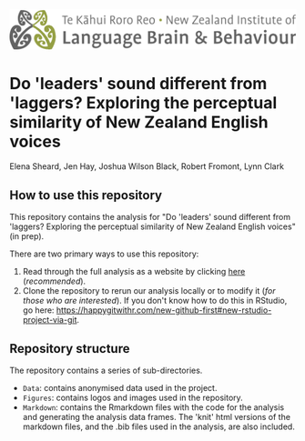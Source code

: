 ![](Figures/NZILBB2.png)

# Do 'leaders' sound different from 'laggers? Exploring the perceptual similarity of New Zealand English voices

Elena Sheard, Jen Hay, Joshua Wilson Black, Robert Fromont, Lynn Clark

## How to use this repository

This repository contains the analysis for "Do 'leaders' sound different from 'laggers? Exploring the perceptual similarity of New Zealand English voices" (in prep).

There are two primary ways to use this repository:

1. Read through the full analysis as a website by clicking 
[here](https://nzilbb.github.io/qb-pairwise-public/Markdown/Supplementary-materials-script.html) (*recommended*).
2. Clone the repository to rerun our analysis locally or to
modify it (*for those who are interested*). If you don't know how to do this in RStudio, go here: <https://happygitwithr.com/new-github-first#new-rstudio-project-via-git>.

## Repository structure

The repository contains a series of sub-directories.
  - `Data`: contains anonymised data used in the project.
  - `Figures`: contains logos and images used in the repository.
  - `Markdown`: contains the Rmarkdown files with the code for the analysis and generating the analysis data frames. The 
  'knit' html versions of the markdown files, and the .bib files used in the analysis, are also included.